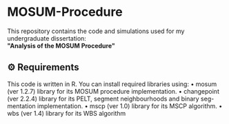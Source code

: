 # MOSUM-Procedure

This repository contains the code and simulations used for my undergraduate dissertation:  
**"Analysis of the MOSUM Procedure"**
## ⚙️ Requirements

This code is written in R. You can install required libraries using:
• mosum (ver 1.2.7) library for its MOSUM procedure implementation.
• changepoint (ver 2.2.4) library for its PELT, segment neighbourhoods and binary seg-
mentation implementation.
• mscp (ver 1.0) library for its MSCP algorithm.
• wbs (ver 1.4) library for its WBS algorithm










